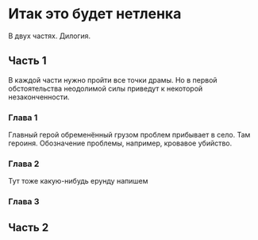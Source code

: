 # Итак это будет нетленка

В двух частях. Дилогия.
## Часть 1

В каждой части нужно пройти все точки драмы. Но в первой обстоятельства неодолимой силы приведут к некоторой незаконченности.
### Глава 1


Главный герой обременённый грузом проблем прибывает в село. Там героиня. Обозначение проблемы, например, кровавое убийство.

### Глава 2

Тут тоже какую-нибудь ерунду напишем

### Глава 3



## Часть 2
